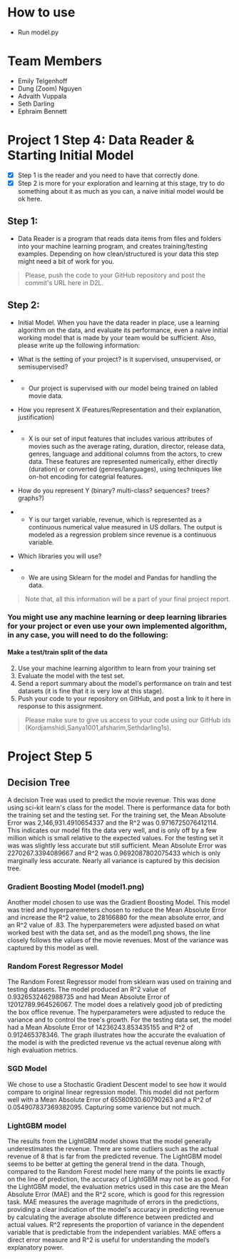 # How to use
- Run model.py

# Team Members
- Emily Telgenhoff
- Dung (Zoom) Nguyen
- Advaith Vuppala
- Seth Darling
- Ephraim Bennett

# Project 1 Step 4: Data Reader & Starting Initial Model

- [x] Step 1 is the reader and you need to have that correctly done. 
- [x] Step 2 is more for your exploration and learning at this stage, try to do something about it as much as you can, a naive initial model would be ok here.

## Step 1: 
- Data Reader is a program that reads data items from files and folders into your machine learning program, and creates training/testing examples. Depending on how clean/structured is your data this step might need a bit of work for you.
> Please, push the code to your GitHub repository and post the commit's URL here in D2L. 

## Step 2: 
- Initial Model. When you have the data reader in place, use a learning algorithm on the data, and evaluate its performance, even a naive initial working model that is made by your team would be sufficient.  Also, please write up the following information: 

- What is the setting of your project? is it supervised, unsupervised, or semisupervised? 
- - Our project is supervised with our model being trained on labled movie data.
- How you represent X (Features/Representation  and their explanation, justification)
 - - X is our set of input features that includes various attributes of movies such as the average rating, duration, director, release data, genres, language and additional columns from the actors, to crew data. These features are represented numerically, either directly (duration) or converted (genres/languages), using techniques like on-hot encoding for categrial features.
- How do you represent Y (binary? multi-class? sequences? trees? graphs?)
 - - Y is our target variable, revenue, which is represented as a continuous numerical value measured in US dollars. The output is modeled as a regression problem since revenue is a continuous variable.
- Which libraries you will use?
 - - We are using Sklearn for the model and Pandas for handling the data.

> Note that, all this information will be a part of your final project report.

### You might use any machine learning or deep learning libraries for your project or even use your own implemented algorithm, in any case, you will need to do the following:

#### Make a test/train split of the data
2. Use your machine learning algorithm to learn from your training set
3. Evaluate the model with the test set.
4. Send a report summary about the model's performance on train and test datasets (it is fine that it is very low at this stage).
5. Push your code to your repository on GitHub, and post a link to it here in response to this assignment.
> Please make sure to give us access to your code using our GitHub ids (Kordjamshidi,Sanya1001,afsharim,Sethdarling1s).
# Project Step 5
## Decision Tree
A decision Tree was used to predict the movie revenue. This was done using sci-kit learn's class for the model. There is performance data for both the training set and the testing set. For the training set, the Mean Absolute Error was 2,146,931.4910654337 and the R^2 was 0.9716725076412114. This indicates our model fits the data very well, and is only off by a few million which is small relative to the expected values. For the testing set it was was slightly less accurate but still sufficient. Mean Absolute Error was 2270267.3394089667 and R^2 was 0.9692087802075433 which is only marginally less accurate. Nearly all variance is captured by this decision tree.


### Gradient Boosting Model (model1.png)
Another model chosen to use was the Gradient Boosting Model. This model was tried and hyperparemeters chosen to reduce the Mean Absolute Error and increase the R^2 value, to 28166880 for the mean absolute error, and an R^2 value of .83. The hyperparemeters were adjusted based on what worked best with the data set, and as the model1.png shows, the line closely follows the values of the movie revenues. Most of the variance was captured by this model as well.

### Random Forest Regressor Model 
The Random Forest Regressor model from sklearn was used on training and testing datasets. The model produced an R^2 value of 0.9326532462988735 and had Mean Absolute Error of 12012789.964526067. The model does a relatively good job of predicting the box office revenue. The hyperparameters were adjusted to reduce the variance and to control the tree's growth. For the testing data set, the model had a Mean Absolute Error of 14236243.853435155 and R^2 of 0.912465378346. The graph illustrates how the accurate the evaluation of the model is with the predicted revenue vs the actual revenue along with high evaluation metrics.

### SGD Model
We chose to use a Stochastic Gradient Descent model to see how it would compare to original linear regression model. This model did not perform well with a Mean Absolute Error of 65580930.60790263 and a R^2 of 0.054907837369382095. Capturing some varience but not much.

### LightGBM model
The results from the LightGBM model shows that the model generally underestimates the revenue. There are some outliers such as the actual revenue of 8 that is far from the predicted revenue. The LightGBM model seems to be better at getting the general trend in the data. Though, compared to the Random Forest model here many of the points lie exactly on the line of prediction, the accuracy of LightGBM may not be as good. 
For the LightGBM model, the evaluation metrics used in this case are the Mean Absolute Error (MAE) and the R^2 score, which is good for this regression task. MAE measures the average magnitude of errors in the predictions, providing a clear indication of the model's accuracy in predicting revenue by calculating the average absolute difference between predicted and actual values. R^2 represents the proportion of variance in the dependent variable that is predictable from the independent variables. MAE offers a direct error measure and R^2 is useful for understanding the model’s explanatory power. 